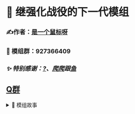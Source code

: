 # 🚀 继强化战役的下一代模组  
### **✍️作者：[是一个鼠标呀](https://b23.tv/pPIBkfp)**
### **📮 模组群：927366409**  
### *✨ 特别感谢：[?](https://b23.tv/kFEjKZL)、[爬爬](https://b23.tv/3ewymUS)跟[鱼](https://b23.tv/kaRJxW0)*  
[Q群](http://qm.qq.com/cgi-bin/qm/qr?_wv=1027&k=-XUXw20nPYMbbfusDMY9oKYX_UnedIQ8&authKey=N5mrnzY%2FUnqnpt2gy39MXG1AASqQJXTSI1PqAOo2YlZX3TNcCwBGQJTcGZh3Ct64&noverify=0&group_code=927366409)
----
<details markdown='1'><summary>📜 模组故事</summary>

# 星陨赛普拉
##  🌑 一、繁荣的终结  
在科技水平远超地球的**赛普拉星**，其辉煌文明已持续千年。然而，在赛普拉历第1000年，疯狂的资源开采终于让星球不堪重负，生态系统濒临崩溃，整个文明危在旦夕。

## 🚪 二、孤注一掷的计划  
绝望之际，赛普拉高层启动了一项终极计划。他们想起了在古老遗迹中发现的一个神秘装置——一座能与遥远**赛普罗星**互通的**星际折跃门**。  

一支代号为“**01先遣队**”的精锐小队被紧急组建，任务是穿越折跃门，抵达赛普罗星建立前沿哨站，为可能的文明迁徙开辟道路。

## 🌌 三、失落的先遣者  
由于技术极不成熟，折跃过程充满了未知。01先遣队成功穿越后，折跃门便发生了剧烈动荡，与母星的**所有联系瞬间中断**。  

队员们被困在了这个陌生世界的偏远前哨站。他们孤军奋战，唯一的选择就是：  
**“总之，先把这个前哨站占领下来吧。”**

## 🔭 四、骇人的真相  
在努力适应环境、修复设施的过程中，一名队员下意识地抬头，试图在星空中寻找那颗熟悉的、散发着蓝色光辉的故乡……  

**然而，他们只看到一片虚无。**  

曾经繁华的赛普拉星，已然**不复存在**。整个团队被无尽的恐惧和疑问吞噬：折跃途中究竟发生了什么？家园是毁灭了，还是……被彻底遗忘了？
</details>
